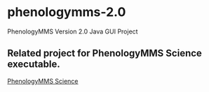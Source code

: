 # phenologymms-2.0
PhenologyMMS Version 2.0 Java GUI Project
## Related project for PhenologyMMS Science executable.
[PhenologyMMS Science](https://github.com/USDA-ARS-WMSRU/phenologymms-science)
